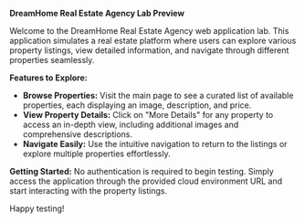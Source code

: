 **DreamHome Real Estate Agency Lab Preview**

Welcome to the DreamHome Real Estate Agency web application lab. This application simulates a real estate platform where users can explore various property listings, view detailed information, and navigate through different properties seamlessly.

**Features to Explore:**
- **Browse Properties:** Visit the main page to see a curated list of available properties, each displaying an image, description, and price.
- **View Property Details:** Click on "More Details" for any property to access an in-depth view, including additional images and comprehensive descriptions.
- **Navigate Easily:** Use the intuitive navigation to return to the listings or explore multiple properties effortlessly.

**Getting Started:**
No authentication is required to begin testing. Simply access the application through the provided cloud environment URL and start interacting with the property listings.

Happy testing!